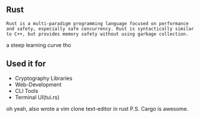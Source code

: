 ## Rust
```
Rust is a multi-paradigm programming language focused on performance and safety, especially safe concurrency. Rust is syntactically similar to C++, but provides memory safety without using garbage collection.
```

a steep learning curve tho

## Used it for
- Cryptography Libraries
- Web-Development
- CLI Tools
- Terminal UI(tui.rs)


oh yeah, also wrote a vim clone text-editor in rust
P.S. Cargo is awesome.